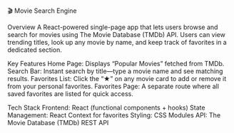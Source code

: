 🎬 Movie Search Engine

Overview
A React-powered single-page app that lets users browse and search for movies using The Movie Database (TMDb) API. Users can view trending titles, look up any movie by name, and keep track of favorites in a dedicated section.

Key Features
    Home Page: Displays “Popular Movies” fetched from TMDb.
    Search Bar: Instant search by title—type a movie name and see matching results.
    Favorites List: Click the “★” on any movie card to add or remove it from your personal favorites.
    Favorites Page: A separate route where all saved favorites are listed for quick access.

Tech Stack
    Frontend: React (functional components + hooks)
    State Management: React Context for favorites
    Styling: CSS Modules
    API: The Movie Database (TMDb) REST API
